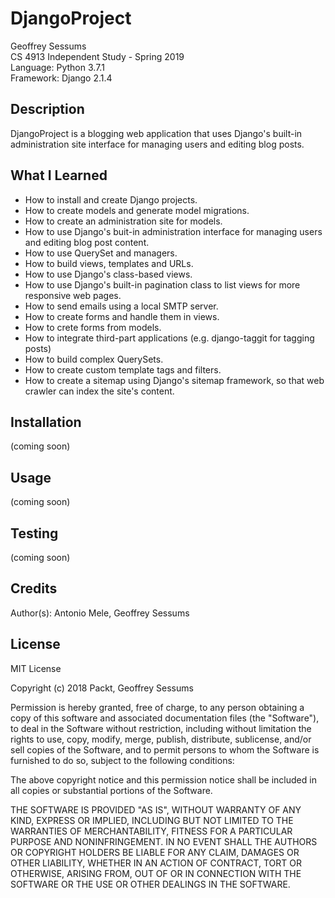 # DjangoProject

Geoffrey Sessums  
CS 4913 Independent Study - Spring 2019  
Language: Python 3.7.1  
Framework: Django 2.1.4  

## Description

DjangoProject is a blogging web application that uses Django's built-in administration site interface for managing users and editing blog posts.

## What I Learned

* How to install and create Django projects.
* How to create models and generate model migrations.
* How to create an administration site for models.
* How to use Django's buit-in administration interface for managing users and editing blog post content.
* How to use QuerySet and managers.
* How to build views, templates and URLs.
* How to use Django's class-based views.
* How to use Django's built-in pagination class to list views for more responsive web pages.
* How to send emails using a local SMTP server.
* How to create forms and handle them in views.
* How to crete forms from models.
* How to integrate third-part applications (e.g. django-taggit for tagging posts)
* How to build complex QuerySets.
* How to create custom template tags and filters.
* How to create a sitemap using Django's sitemap framework, so that web crawler can index the site's content.

## Installation

(coming soon)

## Usage

(coming soon)

## Testing

(coming soon)

## Credits

Author(s): Antonio Mele, Geoffrey Sessums

## License

MIT License

Copyright (c) 2018 Packt, Geoffrey Sessums

Permission is hereby granted, free of charge, to any person obtaining a copy
of this software and associated documentation files (the "Software"), to deal
in the Software without restriction, including without limitation the rights
to use, copy, modify, merge, publish, distribute, sublicense, and/or sell
copies of the Software, and to permit persons to whom the Software is
furnished to do so, subject to the following conditions:

The above copyright notice and this permission notice shall be included in all
copies or substantial portions of the Software.

THE SOFTWARE IS PROVIDED "AS IS", WITHOUT WARRANTY OF ANY KIND, EXPRESS OR
IMPLIED, INCLUDING BUT NOT LIMITED TO THE WARRANTIES OF MERCHANTABILITY,
FITNESS FOR A PARTICULAR PURPOSE AND NONINFRINGEMENT. IN NO EVENT SHALL THE
AUTHORS OR COPYRIGHT HOLDERS BE LIABLE FOR ANY CLAIM, DAMAGES OR OTHER
LIABILITY, WHETHER IN AN ACTION OF CONTRACT, TORT OR OTHERWISE, ARISING FROM,
OUT OF OR IN CONNECTION WITH THE SOFTWARE OR THE USE OR OTHER DEALINGS IN THE
SOFTWARE.
